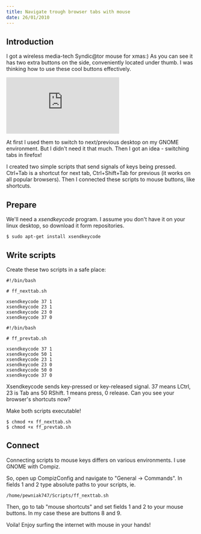 ```yaml
---
title: Navigate trough browser tabs with mouse
date: 26/01/2010
---
```


## Introduction

I got a wireless media-tech Syndic@tor mouse for xmas:) As you can see it has two extra buttons on the side, conveniently located under thumb. I was thinking how to use these cool buttons effectively.

![my-mouse](http://www.media-tech.eu/incl/mini.php?str=ZmlsZT0vdXBsb2FkL210MTA3MF8yXzAxLmpwZyZ3aWR0aD0xMjAwJmhlaWdodD0xMDYzJm1vZGU9bWluaQ==)

At first I used them to switch to next/previous desktop on my GNOME environment. But I didn't need it that much. Then I got an idea - switching tabs in firefox!

I created two simple scripts that send signals of keys being pressed. Ctrl+Tab is a shortcut for next tab, Ctrl+Shift+Tab for previous (it works on all popular browsers). Then I connected these scripts to mouse buttons, like shortcuts.

## Prepare

We'll need a _xsendkeycode_ program. I assume you don't have it on your linux desktop, so download it form repositories.

```
$ sudo apt-get install xsendkeycode
```

## Write scripts

Create these two scripts in a safe place:

```
#!/bin/bash

# ff_nexttab.sh

xsendkeycode 37 1
xsendkeycode 23 1
xsendkeycode 23 0
xsendkeycode 37 0
```

```
#!/bin/bash

# ff_prevtab.sh

xsendkeycode 37 1
xsendkeycode 50 1
xsendkeycode 23 1
xsendkeycode 23 0
xsendkeycode 50 0
xsendkeycode 37 0
```

Xsendkeycode sends key-pressed or key-released signal. 37 means LCtrl, 23 is Tab ans 50 RShift. 1 means press, 0 release. Can you see your browser's shortcuts now?

Make both scripts executable!

```
$ chmod +x ff_nexttab.sh
$ chmod +x ff_prevtab.sh
```

## Connect

Connecting scripts to mouse keys differs on various environments. I use GNOME with Compiz.

So, open up CompizConfig and navigate to "General -> Commands". In fields 1 and 2 type absolute paths to your scripts, ie.

```
/home/pewniak747/Scripts/ff_nexttab.sh
```

Then, go to tab "mouse shortcuts" and set fields 1 and 2 to your mouse buttons. In my case these are buttons 8 and 9.

Voila! Enjoy surfing the internet with mouse in your hands!
